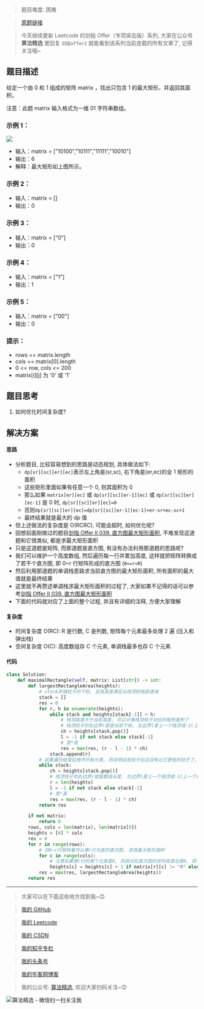 > 题目难度: 困难

> [原题链接](https://leetcode.cn/problems/PLYXKQ/)

> 今天继续更新 Leetcode 的剑指 Offer（专项突击版）系列, 大家在公众号 **算法精选** 里回复 `剑指offer2` 就能看到该系列当前连载的所有文章了, 记得关注哦~

## 题目描述

给定一个由 0 和 1 组成的矩阵 matrix ，找出只包含 1 的最大矩形，并返回其面积。

注意：此题 matrix 输入格式为一维 01 字符串数组。

### 示例 1：

![](https://assets.leetcode.com/uploads/2020/09/14/maximal.jpg)

- 输入：matrix = ["10100","10111","11111","10010"]
- 输出：6
- 解释：最大矩形如上图所示。

### 示例 2：

- 输入：matrix = []
- 输出：0

### 示例 3：

- 输入：matrix = ["0"]
- 输出：0

### 示例 4：

- 输入：matrix = ["1"]
- 输出：1

### 示例 5：

- 输入：matrix = ["00"]
- 输出：0

### 提示：

- rows == matrix.length
- cols == matrix[0].length
- 0 <= row, cols <= 200
- matrix[i][j] 为 '0' 或 '1'

## 题目思考

1. 如何优化时间复杂度?

## 解决方案

#### 思路

- 分析题目, 比较容易想到的思路是动态规划, 具体做法如下:
  - `dp[sr][sc][er][ec]`表示左上角是(sr,sc), 右下角是(er,ec)的全 1 矩形的面积
  - 这些矩形里面如果有任意一个 0, 则其面积为 0
  - 那么如果 `matrix[er][ec]` 或 `dp[sr][sc][er-1][ec]` 或 `dp[sr][sc][er][ec-1]` 是 0 时, `dp[sr][sc][er][ec]=0`
  - 否则`dp[sr][sc][er][ec]=dp[sr][sc][er-1][ec-1]+er-sr+ec-sc+1`
  - 最终结果就是最大的 dp 值
- 但上述做法的复杂度是 O(RCRC), 可能会超时, 如何优化呢?
- 回想前面刚做过的题目[剑指 Offer II 039. 直方图最大矩形面积](https://mp.weixin.qq.com/s?__biz=MzA5MDk1MjI5MA==&mid=2247484657&idx=1&sn=059b4b5dc9a6d7535d6ddf6dec44a5ba&token=1012189368&lang=zh_CN#rd), 不难发现这道题和它很类似, 都是求最大矩形面积
- 只是这道题是矩阵, 而那道题是直方图, 有没有办法利用那道题的思路呢?
- 我们可以维护一个高度数组, 然后遍历每一行并累加高度, 这样就把矩阵转换成了若干个直方图, 即 0~r 行矩阵形成的直方图 (`0<=r<R`)
- 然后利用那道题的单调栈思路求当前直方图的最大矩形面积, 所有面积的最大值就是最终结果
- 这里就不再赘述单调栈求最大矩形面积的过程了, 大家如果不记得的话可以参考[剑指 Offer II 039. 直方图最大矩形面积](https://mp.weixin.qq.com/s?__biz=MzA5MDk1MjI5MA==&mid=2247484657&idx=1&sn=059b4b5dc9a6d7535d6ddf6dec44a5ba&token=1012189368&lang=zh_CN#rd)
- 下面的代码就对应了上面的整个过程, 并且有详细的注释, 方便大家理解

#### 复杂度

- 时间复杂度 O(RC): R 是行数, C 是列数, 矩阵每个元素最多处理 2 遍 (压入和弹出栈)
- 空间复杂度 O(C): 高度数组存 C 个元素, 单调栈最多也存 C 个元素

#### 代码

```python
class Solution:
    def maximalRectangle(self, matrix: List[str]) -> int:
        def largestRectangleArea(heights):
            # stack存储柱子的下标, 且其高度满足从栈顶到栈底递减
            stack = []
            res = 0
            for r, h in enumerate(heights):
                while stack and heights[stack[-1]] > h:
                    # 栈顶高度大于当前高度, 可以计算栈顶柱子对应的矩形面积了
                    # 栈顶柱子的右边界r就是当前下标, 左边界l是上一个栈顶或-1(上一个栈顶不存在时)
                    ch = heights[stack.pop()]
                    l = -1 if not stack else stack[-1]
                    # 宽*高
                    res = max(res, (r - l - 1) * ch)
                stack.append(r)
            # 如果遍历结束后栈中仍有元素, 则说明这些柱子右边没有比它更低的柱子了, 需要计算它们对应的矩形面积
            while stack:
                ch = heights[stack.pop()]
                # 栈顶柱子的右边界r就是数组长度, 左边界l是上一个栈顶或-1(上一个栈顶不存在时)
                r = len(heights)
                l = -1 if not stack else stack[-1]
                # 宽*高
                res = max(res, (r - l - 1) * ch)
            return res

        if not matrix:
            return 0
        rows, cols = len(matrix), len(matrix[0])
        heights = [0] * cols
        res = 0
        for r in range(rows):
            # 将0~r行矩阵看作以第r行为底的直方图, 求其最大矩形面积
            for c in range(cols):
                # 注意如果第r行的某个元素是0, 则其对应直方图的该列高度也是0, 而不是继续累加上一个高度
                heights[c] = heights[c] + 1 if matrix[r][c] != "0" else 0
            res = max(res, largestRectangleArea(heights))
        return res
```

---

> 大家可以在下面这些地方找到我~😊

> [我的 GitHub](https://github.com/zjulyx)

> [我的 Leetcode](https://leetcode-cn.com/u/suibianfahui/)

> [我的 CSDN](https://me.csdn.net/zjulyx1993)

> [我的知乎专栏](https://zhuanlan.zhihu.com/c_1242508721932464128)

> [我的头条号](https://www.toutiao.com/c/user/1090304683804520/#mid=1671643017345028)

> [我的牛客网博客](https://blog.nowcoder.net/zjulyx)

> 我的公众号: [算法精选](https://mp.weixin.qq.com/s?__biz=MzA5MDk1MjI5MA==&mid=2247484158&idx=1&sn=90176bac32cf7af40e4074c721fd8a95&chksm=900285f3a7750ce5a068c9c9773781461819633f2fd60533732637ec9520c908371ebc218d49&scene=178&cur_album_id=1386231241346859009#rd), 欢迎大家扫码关注~😊

![算法精选 - 微信扫一扫关注我](https://pic1.zhimg.com/80/v2-7c988a7b35886df51596ef23616764ac_1440w.jpg)

